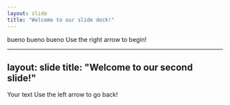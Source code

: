 ```yaml
---
layout: slide
title: "Welcome to our slide deck!"
---
```

bueno bueno bueno
Use the right arrow to begin!

---
layout: slide
title: "Welcome to our second slide!"
---
Your text
Use the left arrow to go back!


